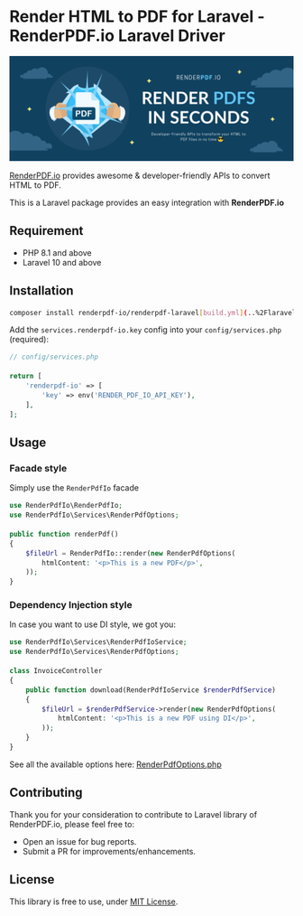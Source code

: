# Render HTML to PDF for Laravel - RenderPDF.io Laravel Driver

![RenderPDF.io Cover](./.github/renderpdf-io-cover.png)

[RenderPDF.io](https://renderpdf.io) provides awesome & developer-friendly APIs to convert HTML to PDF. 

This is a Laravel package provides an easy integration with **RenderPDF.io**

## Requirement
- PHP 8.1 and above
- Laravel 10 and above

## Installation

```bash
composer install renderpdf-io/renderpdf-laravel[build.yml](..%2Flaravel-inbox-process%2F.github%2Fworkflows%2Fbuild.yml)
```

Add the `services.renderpdf-io.key` config into your `config/services.php` (required):

```php
// config/services.php

return [
    'renderpdf-io' => [
        'key' => env('RENDER_PDF_IO_API_KEY'),
    ],
];
```

## Usage

### Facade style

Simply use the `RenderPdfIo` facade

```php
use RenderPdfIo\RenderPdfIo;
use RenderPdfIo\Services\RenderPdfOptions;

public function renderPdf()
{
    $fileUrl = RenderPdfIo::render(new RenderPdfOptions(
        htmlContent: '<p>This is a new PDF</p>',
    ));
}
```

### Dependency Injection style

In case you want to use DI style, we got you:

```php
use RenderPdfIo\Services\RenderPdfIoService;
use RenderPdfIo\Services\RenderPdfOptions;

class InvoiceController
{
    public function download(RenderPdfIoService $renderPdfService)
    {
        $fileUrl = $renderPdfService->render(new RenderPdfOptions(
            htmlContent: '<p>This is a new PDF using DI</p>',
        ));
    }
}
```

See all the available options here: [RenderPdfOptions.php](./src/Services/RenderPdfOptions.php)

## Contributing

Thank you for your consideration to contribute to Laravel library of RenderPDF.io, please feel free to:

- Open an issue for bug reports.
- Submit a PR for improvements/enhancements.

## License
This library is free to use, under [MIT License](./LICENSE).
